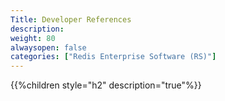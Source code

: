 ```yaml
---
Title: Developer References
description: 
weight: 80
alwaysopen: false
categories: ["Redis Enterprise Software (RS)"]
---
```


{{%children style="h2" description="true"%}}